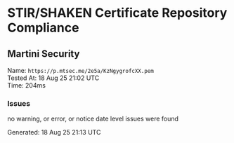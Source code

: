 # STIR/SHAKEN Certificate Repository Compliance

## Martini Security

Name: `https://p.mtsec.me/2e5a/KzNgygrofcXX.pem`\
Tested At: 18 Aug 25 21:02 UTC\
Time: 204ms

### Issues

no warning, or error, or notice date level issues were found

Generated: 18 Aug 25 21:13 UTC